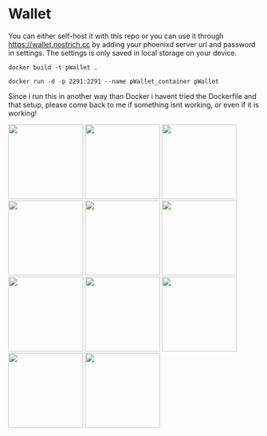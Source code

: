 # Wallet

You can either self-host it with this repo or you can use it through https://wallet.nostrich.cc by adding your phoenixd server url and password in settings.
The settings is only saved in local storage on your device.

```docker build -t pWallet .```

```docker run -d -p 2291:2291 --name pWallet_container pWallet```

<p>Since i run this in another way than Docker i havent tried the Dockerfile and that setup, please come back to me if something isnt working, or even if it is working!</p>
<p></p>

<img src="https://nostrich.cc/github/1.jpg" width="150px"/>

<img src="https://nostrich.cc/github/2.jpg" width="150px"/>

<img src="https://nostrich.cc/github/3.jpg" width="150px"/>

<img src="https://nostrich.cc/github/4.jpg" width="150px"/>

<img src="https://nostrich.cc/github/5.jpg" width="150px"/>

<img src="https://nostrich.cc/github/6.jpg" width="150px"/>

<img src="https://nostrich.cc/github/7.jpg" width="150px"/>

<img src="https://nostrich.cc/github/8.jpg" width="150px"/>

<img src="https://nostrich.cc/github/9.jpg" width="150px"/>

<img src="https://nostrich.cc/github/10.jpg" width="150px"/>

<img src="https://nostrich.cc/github/11.jpg" width="150px"/>




